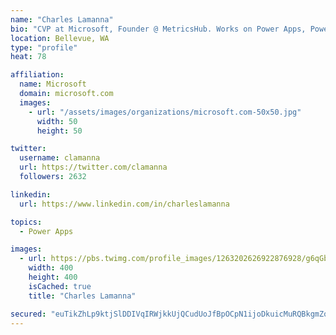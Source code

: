 ```yaml
---
name: "Charles Lamanna"
bio: "CVP at Microsoft, Founder @ MetricsHub. Works on Power Apps, Power Automate, Power Virtual Agent, Common Data Service and Dynamics 365."
location: Bellevue, WA
type: "profile"
heat: 78

affiliation:
  name: Microsoft
  domain: microsoft.com
  images:
    - url: "/assets/images/organizations/microsoft.com-50x50.jpg"
      width: 50
      height: 50

twitter:
  username: clamanna
  url: https://twitter.com/clamanna
  followers: 2632

linkedin:
  url: https://www.linkedin.com/in/charleslamanna

topics:
  - Power Apps

images:
  - url: https://pbs.twimg.com/profile_images/1263202626922876928/g6qGbHZ-_400x400.jpg
    width: 400
    height: 400
    isCached: true
    title: "Charles Lamanna"

secured: "euTikZhLp9ktjSlDDIVqIRWjkkUjQCudUoJfBpOCpN1ijoDkuicMuRQBkgmZotEzVklbvLJriu2192ApGgDG39MuiiVX4sTdsjb0sboockEZ82CUb2dy+qSRfsxtqmgecNBHOqwPqbskPshKpdLraABh/l9U7B4PgmBmciwxc0PEYWC9otuByOdYdhS0aomsftLCzKwtYKrxWtFephc4TaP+n0HWC/4sGRVX27AxFfL4No8PHPxKCHR7bjGpdI+f9A3C0bfyTsnewfgvnf6jHfq38Wy04G6PgwK903BLHcDXgNASh4VHM7TTfyKHyzuPAwgAAw+SN5bj5cicUpRpoqGe2Eo/JwYqTRpwPDOzHtGQM0XmMQiYckj9pG0Sx4aBozrPCg1aa+PoKM8bTiPqBmWb6lco+43T/WmB567feY8=;/vBFRpehSz+fv+JQb/I6HA=="
---
```


